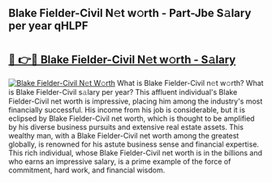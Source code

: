 ## Blake Fielder-Civil N𝚎t w𝚘rth - Part-Jbe S𝚊lary per year qHLPF

# <h2><a href="http://gc0t69.nevu.top/?p=Blake+Fielder-Civil">🔗 👉🔴 Blake Fielder-Civil N𝚎t w𝚘rth - S𝚊lary</a></h2>

[![Blake Fielder-Civil N𝚎t W𝚘rth](https://i.imgur.com/Oavwk0R.jpeg)](http://gc0t69.nevu.top/?p=Blake+Fielder-Civil)
What is Blake Fielder-Civil n𝚎t w𝚘rth? What is Blake Fielder-Civil s𝚊lary per year?
This affluent individual's Blake Fielder-Civil net worth is impressive, placing him among the industry's most financially successful. His income from his job is considerable, but it is eclipsed by Blake Fielder-Civil net worth, which is thought to be amplified by his diverse business pursuits and extensive real estate assets. This wealthy man, with a Blake Fielder-Civil net worth among the greatest globally, is renowned for his astute business sense and financial expertise. This rich individual, whose Blake Fielder-Civil net worth is in the billions and who earns an impressive salary, is a prime example of the force of commitment, hard work, and financial wisdom.
